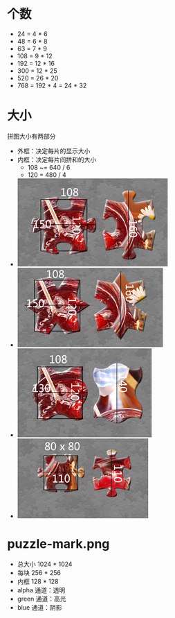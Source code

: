 # 个数
* 24 = 4 * 6
* 48 = 6 * 8
* 63 = 7 * 9
* 108 = 9 * 12
* 192 = 12 * 16 
* 300 = 12 * 25
* 520 = 26 * 20
* 768 = 192 * 4 = 24 * 32

# 大小
拼图大小有两部分 
* 外框：决定每片的显示大小
* 内框：决定每片间拼和的大小
    * 108 ~= 640 / 6
    * 120 = 480 / 4
* ![img](img/24-center.png)
* ![img](img/24-center-b.png)
* ![img](img/24-center-c.png)
* ![img](img/48-center.png)

# puzzle-mark.png
* 总大小 1024 * 1024
* 每块  256 * 256
* 内框 128 * 128
* alpha 通道：透明
* green 通道：高光
* blue  通道：阴影

